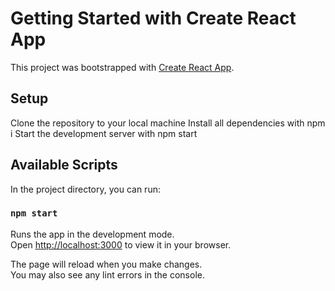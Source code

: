 # Getting Started with Create React App

This project was bootstrapped with [Create React App](https://github.com/facebook/create-react-app).

## Setup 

Clone the repository to your local machine
Install all dependencies with npm i
Start the development server with npm start

## Available Scripts

In the project directory, you can run:

### `npm start`

Runs the app in the development mode.\
Open [http://localhost:3000](http://localhost:3000) to view it in your browser.

The page will reload when you make changes.\
You may also see any lint errors in the console.